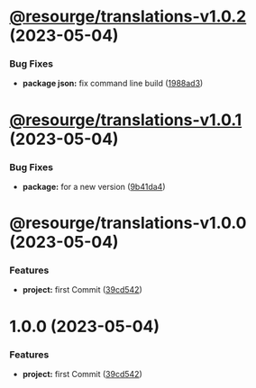 # [@resourge/translations-v1.0.2](https://github.com/resourge/translations/compare/@resourge/translations-v1.0.1...@resourge/translations-v1.0.2) (2023-05-04)


### Bug Fixes

* **package json:** fix command line build ([1988ad3](https://github.com/resourge/translations/commit/1988ad3a67baa7e363afac161417fd8e1a0521d9))

# [@resourge/translations-v1.0.1](https://github.com/resourge/translations/compare/@resourge/translations-v1.0.0...@resourge/translations-v1.0.1) (2023-05-04)


### Bug Fixes

* **package:** for a new version ([9b41da4](https://github.com/resourge/translations/commit/9b41da4de2999a03a23ba1480232c45775227c89))

# @resourge/translations-v1.0.0 (2023-05-04)


### Features

* **project:** first Commit ([39cd542](https://github.com/resourge/translations/commit/39cd542cb9b481958b4e0cccabb624871eedc268))

# 1.0.0 (2023-05-04)


### Features

* **project:** first Commit ([39cd542](https://github.com/resourge/translations/commit/39cd542cb9b481958b4e0cccabb624871eedc268))
